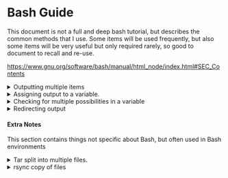 # Bash Guide

This document is not a full and deep bash tutorial, but describes the common methods that I use.
Some items will be used frequently, but also some items will be very useful but only required rarely, so good to document to recall and re-use.

https://www.gnu.org/software/bash/manual/html_node/index.html#SEC_Contents

<details>
<summary>Outputting multiple items</summary>

----
Often might need to handle something with multiple numbers... like
```
item1 item2 item3
```
To do that... can do something like `echo item{1..3}`

For things that have multiple names, like if need to create the following folders...
```
folder/one folder/two folder/three
```
To do that... can do something like `mkdir folder/{one,two,three}`

and can do multiples... with something like:
```
echo {folder,item}/{one,two,three}
folder/one folder/two folder/three item/one item/two item/three
```

----
</details>
<details>
<summary>Assigning output to a variable.</summary><p>

----
The power of linux/bash scripting is being able to integrate command-line tools into it easily and simply.

If you want to run a command, and put the output in a variable, which can then be manipulated and used:
```
FILES=`ls`
echo $FILES
```

In the above example, it runs the 'ls' command and the output is put in $FILES.   Which you can then use a for loop to go through and process.  Note that the ls command is in back-ticks.

An alternative way of doing it is using $() instead, which does essentially the same thing.
```
FILES=$(ls)
echo $FILES
```
----
</p></details>


<details>
<summary>Checking for multiple possibilities in a variable</summary>

----
```
# This basically uses a Regex comparison
if [[ "$1" =~ ^(development|test|uat|production)$ ]]; then
  echo "Matched!"
else
  echo "Nothing Matched"
fi
```
----
</details>

<details>
<summary>Redirecting output</summary>

----
It is very commonly known to output some data from a tool into a file.
```
cat fred > barney
```
and if you are also wanting any stderr output to also go to that file, people often do
```
cat fred > barney 2>&1
```
However, what is more useful (but very uncommon), is to use `&>` to redirect both standard and error output to the same file
```
cat fred &> barney
```
And if wanting append to a file... can also do
```
cat fred &>> barney
```
An additional thing often useful is when piping output to another tool, and wanting to send both standard and error output.
```
# Pipe the output (standard only)
cat fred | sort

# Pipe the output (both standard and error)
cat fred |& sort
```
----
</details>

#### Extra Notes

This section contains things not specific about Bash, but often used in Bash environments

<details>
<summary>Tar split into multiple files.</summary>

----
Often used when the tar-zip file will be larger than the transport storage available, and needs to be split into multiples.

To archive/compress:
```
tar cvzf - dir/ | split --bytes=49m - backup.tar.gz.
```

Once all have been delivered to the target location, can extract them:
```
cat backup.tar.gz.* | tar xzvf -
```

----
</details>
<details>
<summary>rsync copy of files</summary>  

----
Copying files from one location to another.  If done as root, can include owner/group of originals. Otherwise, it will be owned by the account it being transferred over.

```
# to make copies of files that are sym-linked.
rsync -avzHAXP --exclude=lost+found/ --partial /mnt/downloads  storage1:/mnt

# to copy symlinks as symlinks (-l)
rsync -avzHAXPl --exclude=lost+found/ --partial /mnt/downloads  storage1:/mnt
```

----
</details>
